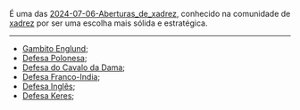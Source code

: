 
É uma das [2024-07-06-Aberturas_de_xadrez](_draft/2024/07/2024-07-06-Aberturas_de_xadrez.md), conhecido na comunidade de [xadrez](api/2024/07/2024-07-06-Xadrez.md) por ser uma escolha mais sólida e estratégica.

---


- [Gambito Englund](Gambito%20Englund.md);
- [Defesa Polonesa](Defesa%20Polonesa);
- [Defesa do Cavalo da Dama](Defesa%20do%20Cavalo%20da%20Dama);
- [Defesa Franco-India](Defesa%20Franco-India);
- [Defesa Inglês](Defesa%20Inglês);
- [Defesa Keres](Defesa%20Keres);